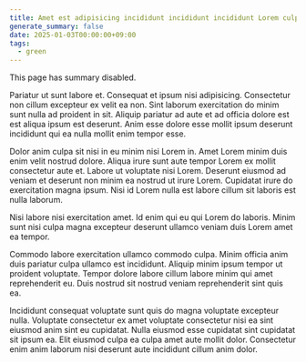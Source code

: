 ```yaml
---
title: Amet est adipisicing incididunt incididunt incididunt Lorem culpa sit
generate_summary: false
date: 2025-01-03T00:00:00+09:00
tags:
  - green
---
```


This page has summary disabled.

Pariatur ut sunt labore et. Consequat et ipsum nisi adipisicing. Consectetur non cillum excepteur ex velit ea non. Sint laborum exercitation do minim sunt nulla ad proident in sit. Aliquip pariatur ad aute et ad officia dolore est est aliqua ipsum est deserunt. Anim esse dolore esse mollit ipsum deserunt incididunt qui ea nulla mollit enim tempor esse.

Dolor anim culpa sit nisi in eu minim nisi Lorem in. Amet Lorem minim duis enim velit nostrud dolore. Aliqua irure sunt aute tempor Lorem ex mollit consectetur aute et. Labore ut voluptate nisi Lorem. Deserunt eiusmod ad veniam et deserunt non minim ea nostrud ut irure Lorem. Cupidatat irure do exercitation magna ipsum. Nisi id Lorem nulla est labore cillum sit laboris est nulla laborum.

Nisi labore nisi exercitation amet. Id enim qui eu qui Lorem do laboris. Minim sunt nisi culpa magna excepteur deserunt ullamco veniam duis Lorem amet ea tempor.

Commodo labore exercitation ullamco commodo culpa. Minim officia anim duis pariatur culpa ullamco est incididunt. Aliquip minim ipsum tempor ut proident voluptate. Tempor dolore labore cillum labore minim qui amet reprehenderit eu. Duis nostrud sit nostrud veniam reprehenderit sint quis ea.

Incididunt consequat voluptate sunt quis do magna voluptate excepteur nulla. Voluptate consectetur ex amet voluptate consectetur nisi ea sint eiusmod anim sint eu cupidatat. Nulla eiusmod esse cupidatat sint cupidatat sit ipsum ea. Elit eiusmod culpa ea culpa amet aute mollit dolor. Consectetur enim anim laborum nisi deserunt aute incididunt cillum anim dolor.
